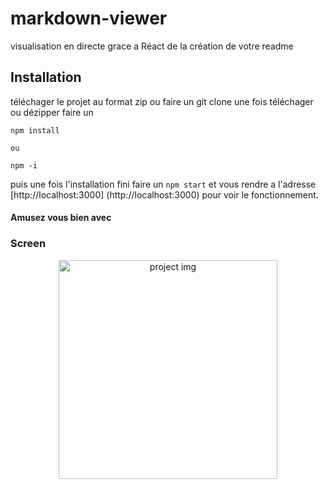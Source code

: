# markdown-viewer 
 visualisation en directe grace a Réact de la création de votre readme

## Installation 
téléchager le projet au format zip ou faire un git clone 
une fois téléchager ou dézipper 
faire un 

```
npm install

ou

npm -i
```

puis une fois l'installation fini faire un `npm start`
et vous rendre a l'adresse [http://localhost:3000] (http://localhost:3000) 
pour voir le fonctionnement.


#### Amusez vous bien avec

### Screen


<p align="center">
<img src="https://github.com/peter-centini/Markdown-viewer/blob/main/screen.png" width="350" title="project img">
</p>

